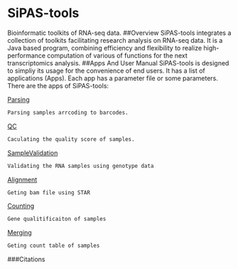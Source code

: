 # SiPAS-tools
Bioinformatic toolkits of RNA-seq data.
##Overview
SiPAS-tools integrates a collection of toolkits facilitating research analysis on RNA-seq data. It is a Java based program, combining efficiency and flexibility to realize high-performance computation of various of functions for the next transcriptomics analysis.
##Apps And User Manual
SiPAS-tools is designed to simpliy its usage for the convenience of end users. It has a list of applications (Apps). Each app has a parameter file or some parameters. There are the apps of SiPAS-tools:

[Parsing](https://github.com/PlantGeneticsLab/SiPAS-tools/wiki/Parsing)
```sh
Parsing samples arrcoding to barcodes.
```
[QC](https://github.com/PlantGeneticsLab/SiPAS-tools/wiki/QC)
```sh
Caculating the quality score of samples.
```
[SampleValidation](https://github.com/PlantGeneticsLab/SiPAS-tools/wiki/SampleValidation)
```sh
Validating the RNA samples using genotype data
```
[Alignment](https://github.com/PlantGeneticsLab/SiPAS-tools/wiki/Alignment)
```sh
Geting bam file using STAR
```
[Counting](https://github.com/PlantGeneticsLab/SiPAS-tools/wiki/Counting)
```sh
Gene qualitificaiton of samples
```
[Merging](https://github.com/PlantGeneticsLab/SiPAS-tools/wiki/Merging)
```sh
Geting count table of samples
```
###Citations




